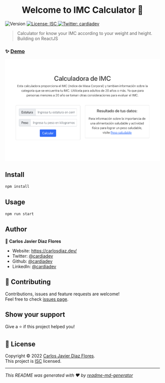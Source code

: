 <h1 align="center">Welcome to IMC Calculator 👋</h1>
<p>
  <img alt="Version" src="https://img.shields.io/badge/version-1.0.0-blue.svg?cacheSeconds=2592000" />
  <a href="https://opensource.org/licenses/ISC" target="_blank">
    <img alt="License: ISC" src="https://img.shields.io/badge/License-ISC-yellow.svg" />
  </a>
  <a href="https://twitter.com/cardiadev" target="_blank">
    <img alt="Twitter: cardiadev" src="https://img.shields.io/twitter/follow/cardiadev.svg?style=social" />
  </a>
</p>

> Calculator for know your IMC according to your weight and height. Building on ReactJS

### ✨ [Demo](https://calculadora-imc-cjdiaz18.vercel.app/)

![](screenshot.png)

## Install

```sh
npm install
```

## Usage

```sh
npm run start
```


## Author

👤 **Carlos Javier Diaz Flores**

* Website: https://carlosdiaz.dev/
* Twitter: [@cardiadev](https://twitter.com/cardiadev)
* Github: [@cardiadev](https://github.com/cardiadev)
* LinkedIn: [@cardiadev](https://linkedin.com/in/cardiadev)

## 🤝 Contributing

Contributions, issues and feature requests are welcome!<br />Feel free to check [issues page](https://opensource.org/licenses/ISC). 

## Show your support

Give a ⭐️ if this project helped you!

## 📝 License

Copyright © 2022 [Carlos Javier Diaz Flores](https://github.com/cardiadev).<br />
This project is [ISC](https://opensource.org/licenses/ISC) licensed.

***
_This README was generated with ❤️ by [readme-md-generator](https://github.com/kefranabg/readme-md-generator)_